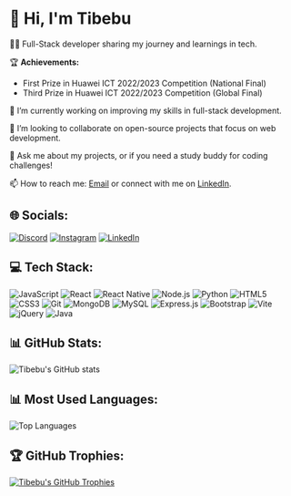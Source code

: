 # 👋 Hi, I'm Tibebu

👨‍💻 Full-Stack developer sharing my journey and learnings in tech.

🏆 **Achievements:**
- First Prize in Huawei ICT 2022/2023 Competition (National Final)
- Third Prize in Huawei ICT 2022/2023 Competition (Global Final)

🔭 I’m currently working on improving my skills in full-stack development.

👯 I’m looking to collaborate on open-source projects that focus on web development.

💬 Ask me about my projects, or if you need a study buddy for coding challenges!

📫 How to reach me: [Email](mailto:wise.tibec@gmail.com) or connect with me on [LinkedIn](https://www.linkedin.com/in/tibeb-dev).

## 🌐 Socials:
[![Discord](https://img.shields.io/badge/Discord-7289DA?style=for-the-badge&logo=discord&logoColor=white)](https://discord.com) 
[![Instagram](https://img.shields.io/badge/Instagram-E4405F?style=for-the-badge&logo=instagram&logoColor=white)](https://instagram.com/your-profile)
[![LinkedIn](https://img.shields.io/badge/LinkedIn-0077B5?style=for-the-badge&logo=linkedin&logoColor=white)](https://www.linkedin.com/in/tibebu-kaleb-185aa0292/)

## 💻 Tech Stack:
![JavaScript](https://img.shields.io/badge/JavaScript-323330?style=for-the-badge&logo=javascript&logoColor=F7DF1E)
![React](https://img.shields.io/badge/React-20232A?style=for-the-badge&logo=react&logoColor=61DAFB)
![React Native](https://img.shields.io/badge/React_Native-20232A?style=for-the-badge&logo=react&logoColor=61DAFB)
![Node.js](https://img.shields.io/badge/Node.js-43853D?style=for-the-badge&logo=node-dot-js&logoColor=white)
![Python](https://img.shields.io/badge/Python-3776AB?style=for-the-badge&logo=python&logoColor=white)
![HTML5](https://img.shields.io/badge/HTML5-E34F26?style=for-the-badge&logo=html5&logoColor=white)
![CSS3](https://img.shields.io/badge/CSS3-1572B6?style=for-the-badge&logo=css3&logoColor=white)
![Git](https://img.shields.io/badge/Git-F05032?style=for-the-badge&logo=git&logoColor=white)
![MongoDB](https://img.shields.io/badge/MongoDB-4EA94B?style=for-the-badge&logo=mongodb&logoColor=white)
![MySQL](https://img.shields.io/badge/MySQL-4479A1?style=for-the-badge&logo=mysql&logoColor=white)
![Express.js](https://img.shields.io/badge/Express.js-000000?style=for-the-badge&logo=express&logoColor=white)
![Bootstrap](https://img.shields.io/badge/Bootstrap-563D7C?style=for-the-badge&logo=bootstrap&logoColor=white)
![Vite](https://img.shields.io/badge/Vite-646CFF?style=for-the-badge&logo=vite&logoColor=white)
![jQuery](https://img.shields.io/badge/jQuery-0769AD?style=for-the-badge&logo=jquery&logoColor=white)
![Java](https://img.shields.io/badge/Java-007396?style=for-the-badge&logo=java&logoColor=white)

## 📊 GitHub Stats:
![Tibebu's GitHub stats](https://github-readme-stats.vercel.app/api?username=tib-dev&show_icons=true&theme=radical)

## 📊 Most Used Languages:
![Top Languages](https://github-readme-stats.vercel.app/api/top-langs/?username=tib-dev&layout=compact&theme=radical)

## 🏆 GitHub Trophies:
[![Tibebu's GitHub Trophies](https://github-profile-trophy.vercel.app/?username=tib-dev&theme=radical&no-bg=true&no-frame=true&margin-w=15)](https://github.com/ryo-ma/github-profile-trophy)
